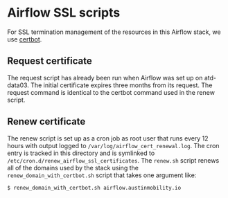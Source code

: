 # Airflow SSL scripts

For SSL termination management of the resources in this Airflow stack, we use [certbot](https://certbot.eff.org/).

## Request certificate

The request script has already been run when Airflow was set up on atd-data03. The initial certificate expires three months from its request. The request command is identical to the certbot command used in the renew script.

## Renew certificate

The renew script is set up as a cron job as root user that runs every 12 hours with output logged to `/var/log/airflow_cert_renewal.log`. The cron entry is tracked in this directory and is symlinked to `/etc/cron.d/renew_airflow_ssl_certificates`. The `renew.sh` script renews all of the domains used by the stack using the `renew_domain_with_certbot.sh` script that takes one argument like:

```bash
$ renew_domain_with_certbot.sh airflow.austinmobility.io
```
